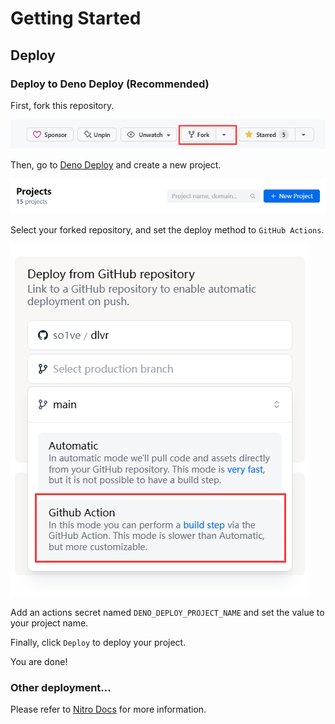 # Getting Started

## Deploy

### Deploy to Deno Deploy (Recommended)

First, fork this repository.

![](./assets/fork.png)

Then, go to [Deno Deploy](https://dash.deno.com/projects) and create a new project.

![](./assets/new-project.png)

Select your forked repository, and set the deploy method to `GitHub Actions`.

![](./assets/create.png)

Add an actions secret named `DENO_DEPLOY_PROJECT_NAME` and set the value to your project name.

Finally, click `Deploy` to deploy your project.

You are done!

### Other deployment...

Please refer to [Nitro Docs](https://nitro.unjs.io/deploy) for more information.
